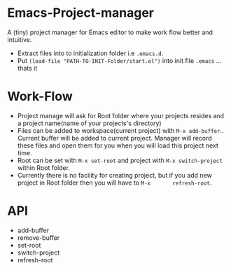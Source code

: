 # Emacs-Project-manager
A (tiny) project manager for Emacs editor to make work flow better and intuitive.

-   Extract files into to initialization folder i.e `.emacs.d`.
-   Put `(load-file "PATH-TO-INIT-Folder/start.el")` into init file `.emacs` ... thats it


# Work-Flow

- Project manage will ask for Root folder where your projects resides and a project name(name of your projects's directory)
- Files can be added to workspace(current project) with `M-x add-buffer`.. Current buffer will be added to current project.       Manager will record these files and open them for you when you will load this project next time.
- Root can be set with `M-x set-root` and project with `M-x switch-project` within Root folder.
- Currently there is no facility for creating project, but if you add new project in Root folder then you will have to `M-x       refresh-root`.



# API 

- add-buffer
- remove-buffer
- set-root
- switch-project
- refresh-root
